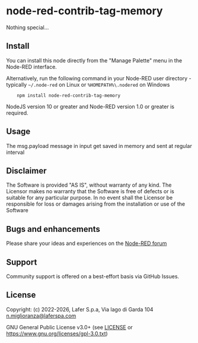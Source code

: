 # node-red-contrib-tag-memory

Nothing special...

## Install

You can install this node directly from the "Manage Palette" menu in the Node-RED interface.

Alternatively, run the following command in your Node-RED user directory - typically `~/.node-red` on Linux or `%HOMEPATH%\.nodered` on Windows

        npm install node-red-contrib-tag-memory

NodeJS version 10 or greater and Node-RED version 1.0 or greater is required.


## Usage

The msg.payload message in input get saved in memory and sent at regular interval

## Disclaimer

The Software is provided "AS IS", without warranty of any kind. The Licensor makes no warranty that the Software is free of defects or is suitable for any particular purpose. In no event shall the Licensor be responsible for loss or damages arising from the installation or use of the Software


## Bugs and enhancements

Please share your ideas and experiences on the [Node-RED forum](https://discourse.nodered.org/)

## Support

Community support is offered on a best-effort basis via GitHub Issues.

## License
Copyright: (c) 2022-2026, Lafer S.p.a, Via lago di Garda 104 <n.miglioranza@laferspa.com>

GNU General Public License v3.0+ (see [LICENSE](LICENSE) or https://www.gnu.org/licenses/gpl-3.0.txt)

